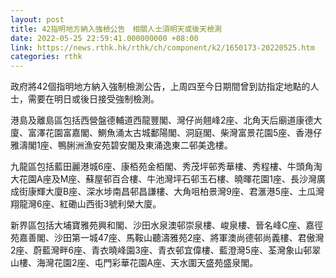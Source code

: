 ```yaml
---
layout: post
title: 42指明地方納入強檢公告　相關人士須明天或後天檢測
date: 2022-05-25 22:59:41.000000000 +08:00
link: https://news.rthk.hk/rthk/ch/component/k2/1650173-20220525.htm
categories: rthk
---
```


政府將42個指明地方納入強制檢測公告，上周四至今日期間曾到訪指定地點的人士，需要在明日或後日接受強制檢測。

港島及離島區包括西營盤德輔道西龍豐閣、灣仔尚翹峰2座、北角天后廟道康德大廈、富澤花園富嘉閣、鰂魚涌太古城鄱陽閣、洞庭閣、柴灣富景花園5座、香港仔雅濤閣1座、鴨脷洲漁安苑碧安閣及東涌逸東二邨美逸樓。

九龍區包括藍田麗港城6座、康栢苑金栢閣、秀茂坪邨秀華樓、秀程樓、牛頭角淘大花園A座及M座、蘇屋邨百合樓、牛池灣坪石邨玉石樓、曉暉花園1座、長沙灣廣成街康輝大廈B座、深水埗南昌邨昌謙樓、大角咀柏景灣9座、君滙港5座、土瓜灣翔龍灣6座、紅磡山西街3號利榮大廈。

新界區包括大埔寶雅苑興和閣、沙田水泉澳邨崇泉樓、峻泉樓、晉名峰C座、嘉徑苑嘉善閣、沙田第一城47座、馬鞍山聽濤雅苑2座、將軍澳尚德邨尚義樓、君傲灣2座、蔚藍灣畔6座、青衣曉峰園3座、青衣邨宜偉樓、藍澄灣5座、荃灣象山邨翠山樓、海灣花園2座、屯門彩華花園A座、天水圍天盛苑盛泉閣。

